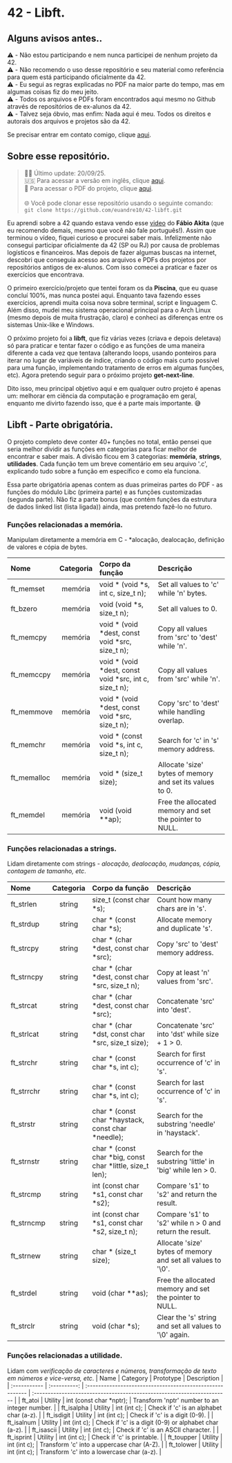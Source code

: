 # 42 - Libft.

## Alguns avisos antes..
⚠️ - Não estou participando e nem nunca participei de nenhum projeto da 42.<br>
⚠️ - Não recomendo o uso desse repositório e seu material como referência para quem está participando oficialmente da 42.<br>
⚠️ - Eu segui as regras explicadas no PDF na maior parte do tempo, mas em algumas coisas fiz do meu jeito.<br>
⚠️ - Todos os arquivos e PDFs foram encontrados aqui mesmo no Github através de repositórios de ex-alunos da 42.<br>
⚠️ - Talvez seja óbvio, mas enfim: Nada aqui é meu. Todos os direitos e autorais dos arquivos e projetos são da 42.<br>

Se precisar entrar em contato comigo, clique <a href="https://github.com/euandre10">aqui</a>.<br>

## Sobre esse repositório.

> 🧑‍💻 Último update: 20/09/25.<br>
> 🇺🇸 Para acessar a versão em inglês, clique <a href="https://github.com/euandre10/42-libft">aqui</a>.<br>
> 📄 Para acessar o PDF do projeto, clique <a href="https://github.com/euandre10/42-libft/blob/master/pdf/libft.pdf">aqui</a>.<br><br>
🌐 Você pode clonar esse repositório usando o seguinte comando:<br>```git clone https://github.com/euandre10/42-libft.git```<br>

Eu aprendi sobre a 42 quando estava vendo esse <a href="https://youtu.be/oUPaJxk6TZ0?t=2778">video</a> do <b>Fábio Akita</b> 
(que eu recomendo demais, mesmo que você não fale português!). Assim que terminou o vídeo, fiquei curioso e procurei saber mais.
Infelizmente não consegui participar oficialmente da 42 (SP ou RJ) por causa de problemas logísticos e financeiros. Mas depois de fazer 
algumas buscas na internet, descobri que conseguia acesso aos arquivos e PDFs dos projetos por repositórios antigos de ex-alunos. Com isso
comecei a praticar e fazer os exercícios que encontrava.<br>

O primeiro exercício/projeto que tentei foram os da **Piscina**, que eu quase concluí 100%, mas nunca postei aqui. Enquanto tava fazendo
esses exercícios, aprendi muita coisa nova sobre terminal, script e linguagem C. Além disso, mudei meu sistema operacional principal para o
Arch Linux (mesmo depois de muita frustração, claro) e conheci as diferenças entre os sistemas Unix-like e Windows.<br>

O próximo projeto foi a **libft**, que fiz várias vezes (criava e depois deletava) só para praticar e tentar fazer o código e as funções
de uma maneira diferente a cada vez que tentava (alterando loops, usando ponteiros para iterar no lugar de variáveis ​​de índice, criando o código
mais curto possível para uma função, implementando tratamento de erros em algumas funções, etc). Agora pretendo seguir para o próximo projeto
**get-next-line**.<br>

Dito isso, meu principal objetivo aqui e em qualquer outro projeto é apenas um: melhorar em ciência da computação e programação em geral, enquanto
me divirto fazendo isso, que é a parte mais importante. 😅

## Libft - Parte obrigatória.
O projeto completo deve conter 40+ funções no total, então pensei que seria melhor dividir as funções em categorias para ficar melhor de encontrar
e saber mais. A divisão ficou em 3 categorias: **memória**, **strings**, **utilidades**. Cada função tem um breve comentário em seu arquivo '.c',
explicando tudo sobre a função em específico e como ela funciona.<br>

Essa parte obrigatória apenas contem as duas primeiras partes do PDF - as funções do módulo Libc (primeira parte) e as funções customizadas (segunda
parte). Não fiz a parte bonus (que contém funções da estrutura de dados linked list (lista ligada)) ainda, mas pretendo fazê-lo no futuro.

### Funções relacionadas a memória.
Manipulam diretamente a memória em C - *alocação, dealocação, definição de valores e cópia de bytes.<br>

| Nome         | Categoria    | Corpo da função                                             | Descrição                                                               |
| :--------    | :----------: | :--------------------------------------------------------   | :---------------------------------------------------------------------- |  
| ft_memset    | memória      | void * (void *s, int c, size_t n);                          | Set all values to 'c' while 'n' bytes.                                  |
| ft_bzero     | memória      | void   (void *s, size_t n);                                 | Set all values to 0.                                                    |
| ft_memcpy    | memória      | void * (void *dest, const void *src, size_t n);             | Copy all values from 'src' to 'dest' while 'n'.                         |
| ft_memccpy   | memória      | void * (void *dest, const void *src, int c, size_t n);      | Copy all values from 'src' while 'n'.                                   |
| ft_memmove   | memória      | void * (void *dest, const void *src, size_t n);             | Copy 'src' to 'dest' while handling overlap.                            |
| ft_memchr    | memória      | void * (const void *s, int c, size_t n);                    | Search for 'c' in 's' memory address.                                   |
| ft_memalloc  | memória      | void * (size_t size);                                       | Allocate 'size' bytes of memory and set its values to 0.                |
| ft_memdel    | memória      | void   (void **ap);                                         | Free the allocated memory and set the pointer to NULL.                  |

### Funções relacionadas a strings.
Lidam diretamente com strings - *alocação, dealocação, mudanças, cópia, contagem de tamanho, etc*.

| Nome         | Categoria    | Corpo da função                                            | Descrição                                                               |
| :----------- | :----------: | :--------------------------------------------------------  | :---------------------------------------------------------------------- |
| ft_strlen    | string       | size_t (const char *s);                                    | Count how many chars are in 's'.                                        |
| ft_strdup    | string       | char * (const char *s);                                    | Allocate memory and duplicate 's'.                                      |
| ft_strcpy    | string       | char * (char *dest, const char *src);                      | Copy 'src' to 'dest' memory address.                                    |
| ft_strncpy   | string       | char * (char *dest, const char *src, size_t n);            | Copy at least 'n' values from 'src'.                                    |
| ft_strcat    | string       | char * (char *dest, const char *src);                      | Concatenate 'src' into 'dest'.                                          |
| ft_strlcat   | string       | char * (char *dst, const char *src, size_t size);          | Concatenate 'src' into 'dst' while size + 1 > 0.                        |
| ft_strchr    | string       | char * (const char *s, int c);                             | Search for first occurrence of 'c' in 's'.                              |
| ft_strrchr   | string       | char * (const char *s, int c);                             | Search for last occurrence of 'c' in 's'.                               |
| ft_strstr    | string       | char * (const char *haystack, const char *needle);         | Search for the substring 'needle' in 'haystack'.                        |
| ft_strnstr   | string       | char * (const char *big, const char *little, size_t len);  | Search for the substring 'little' in 'big' while len > 0.               |
| ft_strcmp    | string       | int    (const char *s1, const char *s2);                   | Compare 's1' to 's2' and return the result.                             |
| ft_strncmp   | string       | int    (const char *s1, const char *s2, size_t n);         | Compare 's1' to 's2' while n > 0 and return the result.                 |
| ft_strnew    | string       | char * (size_t size);                                      | Allocate 'size' bytes of memory and set all values to '\0'.             |
| ft_strdel    | string       | void   (char **as);                                        | Free the allocated memory and set the pointer to NULL.                  |
| ft_strclr    | string       | void   (char *s);                                          | Clear the 's' string and set all values to '\0' again.                  |

### Funções relacionadas a utilidade.
Lidam com *verificação de caracteres e números, transformação de texto em números e vice-versa, etc*.
| Name         | Category     | Prototype                                                  | Description                                                             |
| :----------- | :----------: | :--------------------------------------------------------  | :---------------------------------------------------------------------- |
| ft_atoi      | Utility      | int    (const char *nptr);                                 | Transform 'nptr' number to an integer number.                           |
| ft_isalpha   | Utility      | int    (int c);                                            | Check if 'c' is an alphabet char (a-z).                                 |
| ft_isdigit   | Utility      | int    (int c);                                            | Check if 'c' is a digit (0-9).                                          |
| ft_isalnum   | Utility      | int    (int c);                                            | Check if 'c' is a digit (0-9) or alphabet char (a-z).                   |
| ft_isascii   | Utility      | int    (int c);                                            | Check if 'c' is an ASCII character.                                     |
| ft_isprint   | Utility      | int    (int c);                                            | Check if 'c' is printable.                                              |
| ft_toupper   | Utility      | int    (int c);                                            | Transform 'c' into a uppercase char (A-Z).                              |
| ft_tolower   | Utility      | int    (int c);                                            | Transform 'c' into a lowercase char (a-z).                              |
